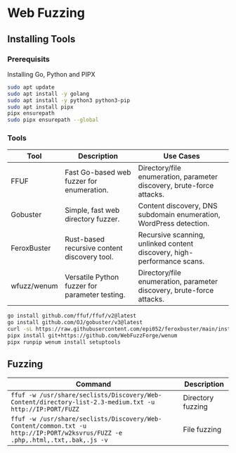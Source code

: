 # Web Fuzzing

## Installing Tools

### Prerequisits

Installing Go, Python and PIPX

```bash
sudo apt update
sudo apt install -y golang
sudo apt install -y python3 python3-pip
sudo apt install pipx
pipx ensurepath
sudo pipx ensurepath --global
```

### Tools

| Tool       | Description                        | Use Cases                          |
|------------|------------------------------------|------------------------------------|
| FFUF       | Fast Go-based web fuzzer for enumeration. | Directory/file enumeration, parameter discovery, brute-force attacks. |
| Gobuster   | Simple, fast web directory fuzzer. | Content discovery, DNS subdomain enumeration, WordPress detection. |
| FeroxBuster| Rust-based recursive content discovery tool. | Recursive scanning, unlinked content discovery, high-performance scans. |
| wfuzz/wenum| Versatile Python fuzzer for parameter testing. | Directory/file enumeration, parameter discovery, brute-force attacks. |

```bash
go install github.com/ffuf/ffuf/v2@latest
go install github.com/OJ/gobuster/v3@latest
curl -sL https://raw.githubusercontent.com/epi052/feroxbuster/main/install-nix.sh | sudo bash -s $HOME/.local/bin
pipx install git+https://github.com/WebFuzzForge/wenum
pipx runpip wenum install setuptools
```

## Fuzzing

| Command | Description |
|---------|-------------|
| `ffuf -w /usr/share/seclists/Discovery/Web-Content/directory-list-2.3-medium.txt -u http://IP:PORT/FUZZ` | Directory fuzzing |
| `ffuf -w /usr/share/seclists/Discovery/Web-Content/common.txt -u http://IP:PORT/w2ksvrus/FUZZ -e .php,.html,.txt,.bak,.js -v` | File fuzzing |